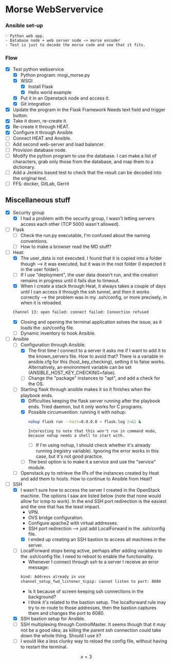 # Morse WebServervice


### Ansible set-up
    - Python web app.
    - Database node + web server node —> morse encoder
    - Test is just to decode the morse code and see that it fits.

### Flow

- [x] Test python webservice
    - [x] Python program: mogi_morse.py
    - [x] WSGI
        - [x] Install Flask
        - [x] Hello world example
    - [x] Put it in an Openstack node and access it.
    - [x] Git integration
- [x] Update the program in the Flask Framework
      Needs text field and trigger button.
- [x] Take it down, re-create it.
- [x] Re-create it through HEAT.
- [x] Configure it through Ansible
- [ ] Connect HEAT and Ansible.
- [ ] Add second web-server and load balancer.
- [ ] Provision database node.
- [ ] Modify the python program to use the database.
      I can make a list of characters, grab only those from the database, and map them to a dictionary.
- [ ] Add a Jenkins based test to check that the result can be decoded into the original text.
- [ ] FFS: docker, GitLab, Gerrit

## Miscellaneous stuff

- [x] Security group
  - [x] I had a problem with the security group, I wasn't letting servers access each other (TCP 5000 wasn't allowed).

- [ ] Flask
  - [ ] Check the run.py executable, I'm confused about the naming conventions.
  - [ ] How to make a browser read the MD stuff?

- [ ] Heat:
  - [x] The user_data is not executed. I found that it is copied into a folder though --> it was executed, but it was in the root folder (I expected it in the user folder).
  - [ ] If I use "deployment", the user data doesn't run, and the creation remains in progress until it fails due to timeout.
  - [x] When I create a stack through Heat, it always takes a couple of days until I can access it through the ssh tunnel, and then it works correctly --> the problem was in my .ssh/config, or more precisely, in when it is reloaded.
  ```bash
  Channel 13: open failed: connect failed: Connection refused
  ```
    - [x] Closing and opening the terminal application solves the issue, as it loads the .ssh/config file.
  - [ ] Dynamic inventory to hook Ansible.

- [ ] Ansible
  - [ ] Configuration through Ansible.
    - [x] The first time I connect to a server it asks me if I want to add it to the known_servers file. How to avoid that?
          There is a variable in ansible.cfg for this (host_key_checking), setting it to false works. Alternatively, an environment variable can be set (ANSIBLE_HOST_KEY_CHECKING=false).
    - [ ] Change the "package" instances to "apt", and add a check for the OS.
  - [ ] Starting flask through ansible makes it so it finishes when the playbook ends.
    - [x] Difficulties keeping the flask server running after the playbook ends. Tried daemon, but it only works for C programs.
    - [x] Possible circumvention: running it with nohup:
      ```bash
      nohup flask run --host=0.0.0.0 > flask.log 2>&1 &
      ```
          Interesting to note that this won't run in command mode, because nohup needs a shell to start with.
      - [ ] If I'm using nohup, I should check whether it's already running (registry variable). Ignoring the error works in this case, but it's not good practice.
    - [ ] The best option is to make it a service and use the "service" module.
  - [ ] Openstack.py to retrieve the IPs of the instances created by Heat and add them to hosts. How to continue to Ansible from Heat?

- [ ] SSH
  - [x] I wasn't sure how to access the server I created in the OpenStack machine. The options I saw are listed below (note that none would allow for icmp to work). In the end SSH port redirection is the easiest and the one that has the least impact.
    - VPN.
    - OVS bridge configuration.
    - Configure apache2 with virtual addresses.
    - SSH port redirection --> just add LocalForward in the .ssh/config file.
    - [x] I ended up creating an SSH bastion to access all machines in the server.
  - [ ] LocalForward stops being active, perhaps after adding variables to the .ssh/config file. I need to reboot to enable the functionality.
    - Whenever I connect through ssh to a server I receive an error message:
    ```bash
    bind: Address already in use
    channel_setup_fwd_listener_tcpip: cannot listen to port: 8080
    ```
    - Is it because of screen keeping ssh connections in the background?
    - I think it's related to the bastion setup. The localforward rule may try to re-route to those addresses, then the bastion captures them and changes the port to 6080.
  - [x] SSH bastion setup for Ansible.
  - [ ] SSH multiplexing through ControlMaster. It seems though that it may not be a good idea, as killing the parent ssh connection could take down the whole thing. Should I use it?
  - [ ] I would like a less clunky way to reload the config file, without having to restart the terminal.

$$
x = 3
$$
